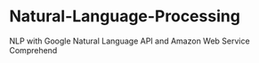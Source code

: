 # Natural-Language-Processing
NLP with Google Natural Language API and Amazon Web Service Comprehend  

